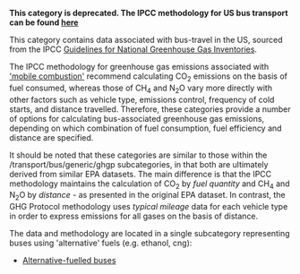 **This category is deprecated. The IPCC methodology for US bus transport
can be found [here](US_road_transport_with_alternative_fuels_by_IPCC)**

This category contains data associated with bus-travel in the US,
sourced from the IPCC [Guidelines for National Greenhouse Gas
Inventories](http://www.ipcc-nggip.iges.or.jp/).

The IPCC methodology for greenhouse gas emissions associated with
['mobile
combustion'](http://www.ipcc-nggip.iges.or.jp/public/2006gl/pdf/2_Volume2/V2_3_Ch3_Mobile_Combustion.pdf)
recommend calculating CO<sub>2</sub> emissions on the basis of fuel consumed,
whereas those of CH<sub>4</sub> and N<sub>2</sub>O vary more directly with other
factors such as vehicle type, emissions control, frequency of cold
starts, and distance travelled. Therefore, these categories provide a
number of options for calculating bus-associated greenhouse gas
emissions, depending on which combination of fuel consumption, fuel
efficiency and distance are specified.

It should be noted that these categories are similar to those within the
/transport/bus/generic/ghgp subcategories, in that both are ultimately
derived from similar EPA datasets. The main difference is that the IPCC
methodology maintains the calculation of CO<sub>2</sub> by *fuel quantity* and
CH<sub>4</sub> and N<sub>2</sub>O by *distance* - as presented in the original EPA
dataset. In contrast, the GHG Protocol methodology uses *typical
mileage* data for each vehicle type in order to express emissions for
all gases on the basis of distance.

The data and methodology are located in a single subcategory
representing buses using 'alternative' fuels (e.g. ethanol, cng):

  - [Alternative-fuelled buses](US_alternative_fuel_bus_transport)
